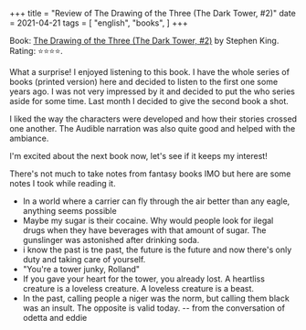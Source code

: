 +++
title = "Review of The Drawing of the Three (The Dark Tower, #2)"
date = 2021-04-21
tags = [
    "english",
    "books",
]
+++

Book: [The Drawing of the Three (The Dark Tower, #2)](https://www.goodreads.com/review/show/1631915639) by Stephen King. Rating: ⭐️⭐️⭐️⭐️.

What a surprise! I enjoyed listening to this book. I have the whole series of books (printed version) here and decided to listen to the first one some years ago. I was not very impressed by it and decided to put the who series aside for some time. Last month I decided to give the second book a shot.

I liked the way the characters were developed and how their stories crossed one another. The Audible narration was also quite good and helped with the ambiance.

I'm excited about the next book now, let's see if it keeps my interest!

There's not much to take notes from fantasy books IMO but here are some notes I took while reading it.

- In a world where a carrier can fly through the air better than any eagle, anything seems possible
- Maybe my sugar is their cocaine. Why would people look for ilegal drugs when they have beverages with that amount of sugar. The gunslinger was astonished after drinking soda.
- i know the past is tne past, the future is the future and now there's only duty and taking care of yourself.
- "You're a tower junky, Rolland"
- If you gave your heart for the tower, you already lost. A heartliss creature is a loveless creature. A loveless creature is a beast.
- In the past, calling people a niger was the norm, but calling them black was an insult. The opposite is valid today. -- from the conversation of odetta and eddie
